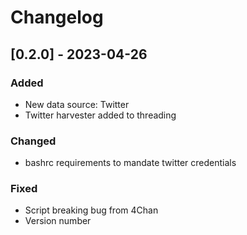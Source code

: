 # Changelog
## [0.2.0] - 2023-04-26
### Added
- New data source: Twitter
- Twitter harvester added to threading

### Changed
- bashrc requirements to mandate twitter credentials

### Fixed
- Script breaking bug from 4Chan
- Version number